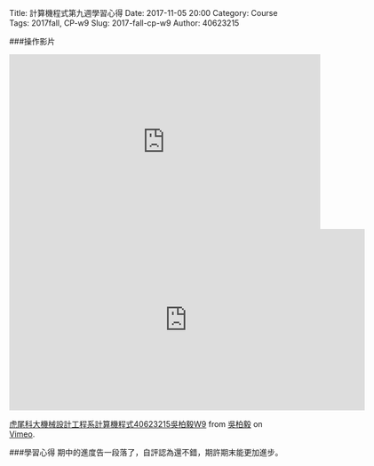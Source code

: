Title: 計算機程式第九週學習心得
Date: 2017-11-05 20:00
Category: Course
Tags: 2017fall, CP-w9
Slug: 2017-fall-cp-w9
Author: 40623215



<!-- PELICAN_END_SUMMARY -->

###操作影片


<iframe width="560" height="315" src="https://www.youtube.com/embed/sR8szRifPqg" frameborder="0" allowfullscreen></iframe>


<iframe src="https://player.vimeo.com/video/241411416" width="640" height="327" frameborder="0" webkitallowfullscreen mozallowfullscreen allowfullscreen></iframe>
<p><a href="https://vimeo.com/241411416">虎尾科大機械設計工程系計算機程式40623215吳柏毅W9</a> from <a href="https://vimeo.com/user73266823">吳柏毅</a> on <a href="https://vimeo.com">Vimeo</a>.</p>


###學習心得
期中的進度告一段落了，自評認為還不錯，期許期末能更加進步。
